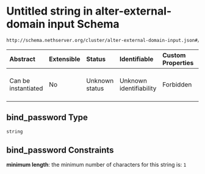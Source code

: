 # Untitled string in alter-external-domain input Schema

```txt
http://schema.nethserver.org/cluster/alter-external-domain-input.json#/$defs/additional-properties-of-ldap/properties/bind_password
```



| Abstract            | Extensible | Status         | Identifiable            | Custom Properties | Additional Properties | Access Restrictions | Defined In                                                                                            |
| :------------------ | :--------- | :------------- | :---------------------- | :---------------- | :-------------------- | :------------------ | :---------------------------------------------------------------------------------------------------- |
| Can be instantiated | No         | Unknown status | Unknown identifiability | Forbidden         | Allowed               | none                | [alter-external-domain-input.json\*](cluster/alter-external-domain-input.json "open original schema") |

## bind\_password Type

`string`

## bind\_password Constraints

**minimum length**: the minimum number of characters for this string is: `1`
